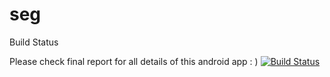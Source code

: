 # seg
Build Status

Please check final report for all details of this android app : )
[![Build Status](https://circleci.com/gh/Runnan1997/seg.png?branch=master)](https://circleci.com/gh/Runnan1997/seg)

